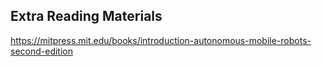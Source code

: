 ## Extra Reading Materials

https://mitpress.mit.edu/books/introduction-autonomous-mobile-robots-second-edition
